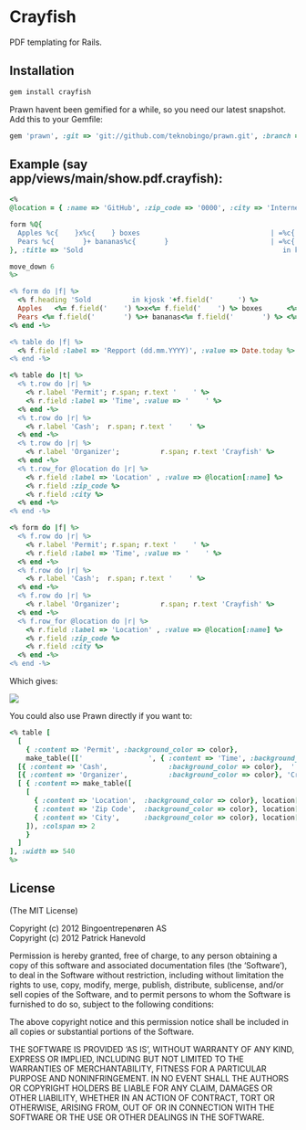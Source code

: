 # Crayfish

PDF templating for Rails.

## Installation

``` ruby
gem install crayfish
```

Prawn havent been gemified for a while, so you need our latest snapshot.  
Add this to your Gemfile:

``` Ruby
gem 'prawn', :git => 'git://github.com/teknobingo/prawn.git', :branch => 'master'
```

## Example (say app/views/main/show.pdf.crayfish):

``` ruby
<%
@location = { :name => 'GitHub', :zip_code => '0000', :city => 'Internet' }

form %Q{
  Apples %c{    }x%c{    } boxes                                | =%c{         }
  Pears %c{       }+ bananas%c{       }                         | =%c{         }
}, :title => 'Sold                                                 in kjosk %c{      }'

move_down 6
%>

<% form do |f| %>
  <% f.heading 'Sold          in kjosk '+f.field('      ') %>
  Apples   <%= f.field('    ') %>x<%= f.field('    ') %> boxes      <%= f.span %> =<%= f.field('         ') %>
  Pears <%= f.field('       ') %>+ bananas<%= f.field('       ') %> <%= f.span %> =<%= f.field('         ') %>
<% end -%>

<% table do |f| %>
  <% f.field :label => 'Repport (dd.mm.YYYY)', :value => Date.today %>
<% end -%>

<% table do |t| %>
  <% t.row do |r| %>
    <% r.label 'Permit'; r.span; r.text '    ' %>
    <% r.field :label => 'Time', :value => '    ' %>
  <% end -%>
  <% t.row do |r| %>
    <% r.label 'Cash';  r.span; r.text '    ' %>
  <% end -%>
  <% t.row do |r| %>
    <% r.label 'Organizer';          r.span; r.text 'Crayfish' %>
  <% end -%>
  <% t.row_for @location do |r| %>
    <% r.field :label => 'Location' , :value => @location[:name] %>
    <% r.field :zip_code %>
    <% r.field :city %>
  <% end -%>
<% end -%>

<% form do |f| %>
  <% f.row do |r| %>
    <% r.label 'Permit'; r.span; r.text '    ' %>
    <% r.field :label => 'Time', :value => '    ' %>
  <% end -%>
  <% f.row do |r| %>
    <% r.label 'Cash';  r.span; r.text '    ' %>
  <% end -%>
  <% f.row do |r| %>
    <% r.label 'Organizer';          r.span; r.text 'Crayfish' %>
  <% end -%>
  <% f.row_for @location do |r| %>
    <% r.field :label => 'Location' , :value => @location[:name] %>
    <% r.field :zip_code %>
    <% r.field :city %>
  <% end -%>
<% end -%>
```

Which gives:

![](http://github.com/patrickhno/crayfish/raw/master/doc/example.png) 

You could also use Prawn directly if you want to:

``` Ruby
<% table [
  [
    { :content => 'Permit', :background_color => color},
    make_table([['                ', { :content => 'Time', :background_color => color}]])],
  [{ :content => 'Cash',               :background_color => color},  ''],
  [{ :content => 'Organizer',          :background_color => color}, 'Crayfish'],
  [ { :content => make_table([
    [
      { :content => 'Location',  :background_color => color}, location[:name],
      { :content => 'Zip Code',  :background_color => color}, location[:zip_code],
      { :content => 'City',      :background_color => color}, location[:city]]
    ]), :colspan => 2
    }
  ]
], :width => 540
%>
```

## License

(The MIT License)

Copyright (c) 2012 Bingoentrepenøren AS  
Copyright (c) 2012 Patrick Hanevold

Permission is hereby granted, free of charge, to any person obtaining a copy of this software and associated documentation files (the ‘Software’), to deal in the Software without restriction, including without limitation the rights to use, copy, modify, merge, publish, distribute, sublicense, and/or sell copies of the Software, and to permit persons to whom the Software is furnished to do so, subject to the following conditions:

The above copyright notice and this permission notice shall be included in all copies or substantial portions of the Software.

THE SOFTWARE IS PROVIDED ‘AS IS’, WITHOUT WARRANTY OF ANY KIND, EXPRESS OR IMPLIED, INCLUDING BUT NOT LIMITED TO THE WARRANTIES OF MERCHANTABILITY, FITNESS FOR A PARTICULAR PURPOSE AND NONINFRINGEMENT. IN NO EVENT SHALL THE AUTHORS OR COPYRIGHT HOLDERS BE LIABLE FOR ANY CLAIM, DAMAGES OR OTHER LIABILITY, WHETHER IN AN ACTION OF CONTRACT, TORT OR OTHERWISE, ARISING FROM, OUT OF OR IN CONNECTION WITH THE SOFTWARE OR THE USE OR OTHER DEALINGS IN THE SOFTWARE.
